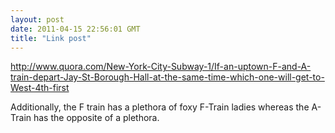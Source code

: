 ```yaml
---
layout: post
date: 2011-04-15 22:56:01 GMT
title: "Link post"
---
```

<http://www.quora.com/New-York-City-Subway-1/If-an-uptown-F-and-A-train-depart-Jay-St-Borough-Hall-at-the-same-time-which-one-will-get-to-West-4th-first>

<p>Additionally, the F train has a plethora of foxy F-Train ladies whereas the A-Train has the opposite of a plethora.</p> 